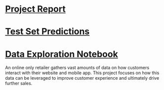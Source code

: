 # [Project Report](/ProductRecommendation/reports/REPORT.md)

# [Test Set Predictions](/ProductRecommendation/reports/SUBMISSION.csv)

# [Data Exploration Notebook](/ProductRecommendation/notebooks/Data%20Exploration.ipynb)

An online only retailer gathers vast amounts of data on how customers interact with their website and mobile app. This project focuses on how this data can be leveraged to improve customer experience and ultimately drive further sales.

